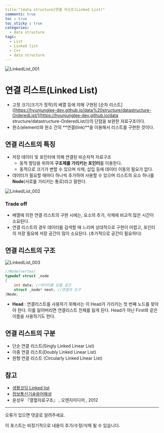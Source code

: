 ```yaml
---
title:"[data structure]연결 리스트(Linked List)"
comments: true
toc : true
toc_sticky : true
categories:
  - data structure
tags:
  - List
  - Linked list
  - C++
  - data structure
---
```


![LinkedList_001](https://user-images.githubusercontent.com/54986748/72061080-7dbd2180-3318-11ea-90c5-32914a0f5f32.jpg)

# 연결 리스트(Linked List)

- 고정 크기(크기가 정적)의 배열 등에 의해 구현된 [순차 리스트]([https://hyunjunglee-dev.github.io/data%20structure/datastructure-OrderedList/](https://hyunjunglee-dev.github.io/data structure/datastructure-OrderedList/))의 단점을 보완한 자료구조이다.
- 원소(element)와 원소 간의 **연결(link)**을 이용해서 리스트를 구현한 것이다. 



## 연결 리스트의 특징

- 저장 데이터 및 포인터에 의해 연결된 비순차적 자료구조
  - 동적 할당을 위하여 **구조체를 가리키는 포인터**를 이용한다.
  - 동적으로 크기가 변할 수 있으며 삭제, 삽입 등에 데이터 이동의 필요가 없다.
- 데이터가 필요할 때마다 하나씩 추가하여 사용할 수 있으며  리스트의 요소 하나를  **Node**(서로를 가리키는 통로)라고 말한다.

![LinkedList_002](https://user-images.githubusercontent.com/54986748/72063919-1bffb600-331e-11ea-83b6-623a1c04ba0c.jpg)

### Trade off

- 배열에 의한 연결 리스트의 구현 시에는, 요소의 추가, 삭제에 비교적 많은 시간이 소요된다.
- 연결 리스트의 경우 데이터를 검색할 때 느리며 상대적으로 구현이 어렵고, 포인터의 저장 필요에 저장 공간이 많이 소요된다. (추가적으로 공간이 필요하다)



## 연결 리스트의 구조

![LinkedList_003](https://user-images.githubusercontent.com/54986748/72252597-e7a03880-3642-11ea-8094-1f3b2e0e8e3e.png)

```c++
//Node(vertex)
typedef struct _node
{
    int data; //데이터를 담을 공간
    struct _node* next; //연결의 도구
}Node;
```

- **Head** :  연결리스트를 사용하기 위해서는 이 Head가 가리키는 첫 번째 노드를 찾아야 한다. 이를 잃어버리면 연결리스트 전체를 잃게 된다. Head가 아닌 First와 같은 이름을 사용하기도 한다.



## 연결 리스트의 구분

- 단순 연결 리스트(Singly Linked Linear List)
- 이중 연결 리스트(Doubly Linked Linear List)
- 원형 연결 리스트 (Circularly Linked Linear List)



## 참고

- [생활코딩 Linked list](https://opentutorials.org/module/1335/8821)
- [정보통신기술용어해설 ](http://www.ktword.co.kr/abbr_view.php?m_temp1=3979)
- 윤성우 『열혈자료구조』 , 오렌지미디어 , 2012

------

오류가 있으면 댓글로 알려주세요.

이 포스트는 비정기적으로 내용이 추가/수정/삭제 될 수 있습니다.